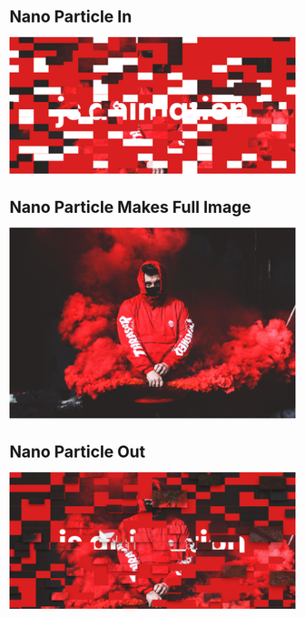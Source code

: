 # Nano Particle In
![](Result1.png)
# Nano Particle Makes Full Image
![](2.jpg)
# Nano Particle Out
![](Result2.png)
